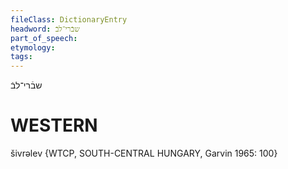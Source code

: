 ```yaml
---
fileClass: DictionaryEntry
headword: שבֿרי־לבֿ
part_of_speech: 
etymology: 
tags: 
---
```

שבֿרי־לבֿ

WESTERN
========

šivrəlev {WTCP, SOUTH-CENTRAL HUNGARY, Garvin 1965: 100}
